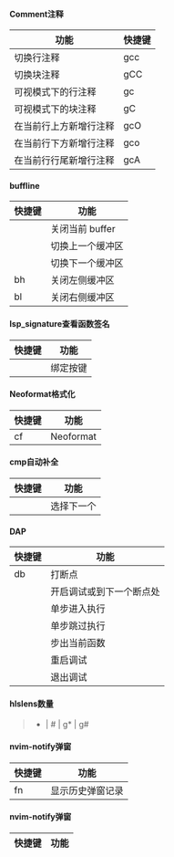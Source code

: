 #### Comment注释
| 功能 | 快捷键 |
|----|-----|
| 切换行注释 | gcc |
| 切换块注释 | gCC |
| 可视模式下的行注释 | gc |
| 可视模式下的块注释 | gC |
| 在当前行上方新增行注释 | gcO |
| 在当前行下方新增行注释 | gco | 
| 在当前行行尾新增行注释 | gcA |  


####  buffline
| 快捷键 |功能 |
|---- |-----|
| <C-q> | 关闭当前 buffer |
| <C-h> | 切换上一个缓冲区 |
| <C-l> | 切换下一个缓冲区 |
| <leader>bh | 关闭左侧缓冲区 |
| <leader>bl | 关闭右侧缓冲区 |  

#### lsp_signature查看函数签名
| 快捷键 | 功能 |
|---- |-----|
| <C-j> | 绑定按键 |

#### Neoformat格式化
| 快捷键 | 功能 |
|---- |-----|
| <leader>cf | Neoformat |

#### cmp自动补全
| 快捷键 | 功能 |
|---- |-----|
| <Tab> | 选择下一个 |

#### DAP
| 快捷键 | 功能 |
|---- |-----|
| <leader>db | 打断点 |
| <F5> | 开启调试或到下一个断点处 |
| <F6> | 单步进入执行 |
| <F7> | 单步跳过执行 |
| <F8> | 步出当前函数 |
| <F9> | 重启调试 |
| <F10> | 退出调试 |

#### hlslens数量
> * | # | g* | g#  

####  nvim-notify弹窗
| 快捷键 | 功能 |
|---- |-----|
| <leader>fn | 显示历史弹窗记录 |

####  nvim-notify弹窗
| 快捷键 | 功能 |
|---- |-----|